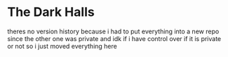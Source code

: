 # The Dark Halls
theres no version history because i had to put everything into a new repo since the other one was private and idk if i have control over if it is private or not so i just moved everything here